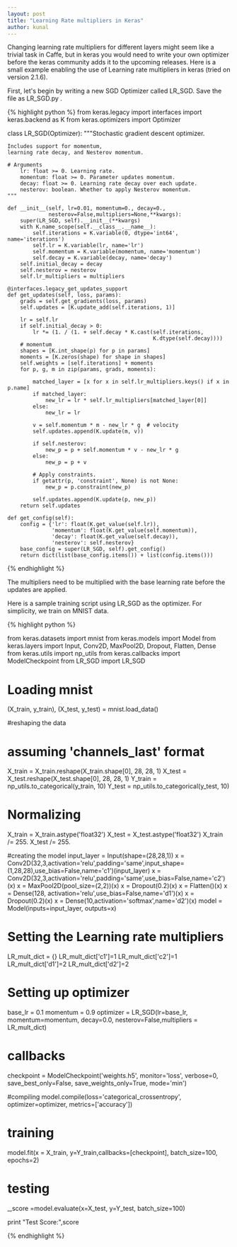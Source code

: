 ```yaml
---
layout: post
title: "Learning Rate multipliers in Keras"
author: kunal
---
```


Changing learning rate multipliers for different layers might seem like a trivial task in Caffe, but in keras you would need to write your own optimizer before the keras community adds it to the upcoming releases. Here is a small example enabling the use of Learning rate multipliers in keras (tried on version 2.1.6).

First, let's begin by writing a new SGD Optimizer called LR_SGD. Save the file as LR_SGD.py .

{% highlight python %} 
from keras.legacy import interfaces
import keras.backend as K
from keras.optimizers import Optimizer

class LR_SGD(Optimizer):
    """Stochastic gradient descent optimizer.

    Includes support for momentum,
    learning rate decay, and Nesterov momentum.

    # Arguments
        lr: float >= 0. Learning rate.
        momentum: float >= 0. Parameter updates momentum.
        decay: float >= 0. Learning rate decay over each update.
        nesterov: boolean. Whether to apply Nesterov momentum.
    """

    def __init__(self, lr=0.01, momentum=0., decay=0.,
                 nesterov=False,multipliers=None,**kwargs):
        super(LR_SGD, self).__init__(**kwargs)
        with K.name_scope(self.__class__.__name__):
            self.iterations = K.variable(0, dtype='int64', name='iterations')
            self.lr = K.variable(lr, name='lr')
            self.momentum = K.variable(momentum, name='momentum')
            self.decay = K.variable(decay, name='decay')
        self.initial_decay = decay
        self.nesterov = nesterov
        self.lr_multipliers = multipliers

    @interfaces.legacy_get_updates_support
    def get_updates(self, loss, params):
        grads = self.get_gradients(loss, params)
        self.updates = [K.update_add(self.iterations, 1)]

        lr = self.lr
        if self.initial_decay > 0:
            lr *= (1. / (1. + self.decay * K.cast(self.iterations,
                                                  K.dtype(self.decay))))
        # momentum
        shapes = [K.int_shape(p) for p in params]
        moments = [K.zeros(shape) for shape in shapes]
        self.weights = [self.iterations] + moments
        for p, g, m in zip(params, grads, moments):
            
            matched_layer = [x for x in self.lr_multipliers.keys() if x in p.name]
            if matched_layer:
                new_lr = lr * self.lr_multipliers[matched_layer[0]]
            else:
                new_lr = lr

            v = self.momentum * m - new_lr * g  # velocity
            self.updates.append(K.update(m, v))

            if self.nesterov:
                new_p = p + self.momentum * v - new_lr * g
            else:
                new_p = p + v

            # Apply constraints.
            if getattr(p, 'constraint', None) is not None:
                new_p = p.constraint(new_p)

            self.updates.append(K.update(p, new_p))
        return self.updates

    def get_config(self):
        config = {'lr': float(K.get_value(self.lr)),
                  'momentum': float(K.get_value(self.momentum)),
                  'decay': float(K.get_value(self.decay)),
                  'nesterov': self.nesterov}
        base_config = super(LR_SGD, self).get_config()
        return dict(list(base_config.items()) + list(config.items())) 
{% endhighlight %}

The multipliers need to be multiplied with the base learning rate before the updates are applied.

Here is a sample training script using LR_SGD as the optimizer. For simplicity, we train on MNIST data.

{% highlight python %} 

from keras.datasets import mnist
from keras.models import Model
from keras.layers import Input, Conv2D, MaxPool2D, Dropout, Flatten, Dense
from keras.utils import np_utils
from keras.callbacks import ModelCheckpoint
from LR_SGD import LR_SGD

# Loading mnist
(X_train, y_train), (X_test, y_test) = mnist.load_data()

#reshaping the data
# assuming 'channels_last' format
X_train = X_train.reshape(X_train.shape[0], 28, 28, 1)
X_test = X_test.reshape(X_test.shape[0], 28, 28, 1)
Y_train = np_utils.to_categorical(y_train, 10)
Y_test = np_utils.to_categorical(y_test, 10)

# Normalizing
X_train = X_train.astype('float32')
X_test = X_test.astype('float32')
X_train /= 255.
X_test /= 255.

#creating the model
input_layer = Input(shape=(28,28,1))
x = Conv2D(32,3,activation='relu',padding='same',input_shape=(1,28,28),use_bias=False,name='c1')(input_layer)
x = Conv2D(32,3,activation='relu',padding='same',use_bias=False,name='c2')(x)
x = MaxPool2D(pool_size=(2,2))(x)
x = Dropout(0.2)(x)
x = Flatten()(x)
x = Dense(128, activation='relu',use_bias=False,name='d1')(x)
x = Dropout(0.2)(x)
x = Dense(10,activation='softmax',name='d2')(x)
model = Model(inputs=input_layer, outputs=x)

# Setting the Learning rate multipliers
LR_mult_dict = {}
LR_mult_dict['c1']=1
LR_mult_dict['c2']=1
LR_mult_dict['d1']=2
LR_mult_dict['d2']=2

# Setting up optimizer
base_lr = 0.1
momentum = 0.9
optimizer = LR_SGD(lr=base_lr, momentum=momentum, decay=0.0, nesterov=False,multipliers = LR_mult_dict)

# callbacks
checkpoint = ModelCheckpoint('weights.h5', monitor='loss', verbose=0, save_best_only=False, save_weights_only=True, mode='min')

#compiling
model.compile(loss='categorical_crossentropy',
              optimizer=optimizer,
              metrics=['accuracy'])

# training
model.fit(x = X_train, y=Y_train,callbacks=[checkpoint], batch_size=100, epochs=2)

# testing
_,score =model.evaluate(x=X_test, y=Y_test, batch_size=100)

print "Test Score:",score

{% endhighlight %}
